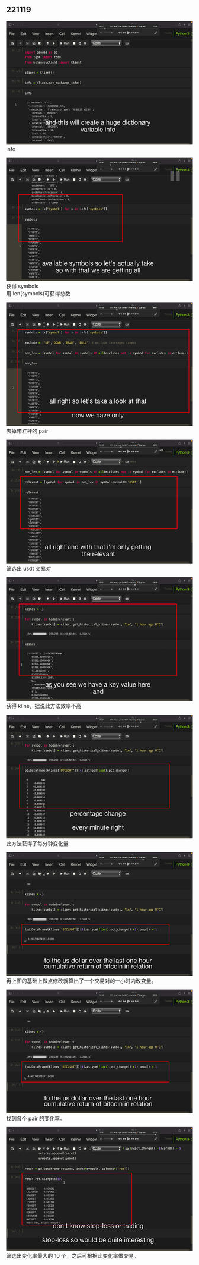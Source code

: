 ## 221119

<img src='./img/2022-11-19-22-35-12.png' height=333px></img>  
info

<img src='./img/2022-11-19-22-36-17.png' height=333px></img>  
获得 symbols  
用 len(symbols)可获得总数

<img src='./img/2022-11-19-22-40-39.png' height=333px></img>  
去掉带杠杆的 pair

<img src='./img/2022-11-19-22-41-47.png' height=333px></img>  
筛选出 usdt 交易对

<img src='./img/2022-11-19-22-48-49.png' height=333px></img>  
获得 kline，据说此方法效率不高

<img src='./img/2022-11-19-22-50-45.png' height=333px></img>  
此方法获得了每分钟变化量

<img src='./img/2022-11-19-22-51-46.png' height=333px></img>  
再上图的基础上做点修改就算出了一个交易对的一小时内改变量。

<img src='./img/2022-11-19-22-54-44.png' height=333px></img>  
找到各个 pair 的变化率。

<img src='./img/2022-11-19-22-56-03.png' height=333px></img>  
筛选出变化率最大的 10 个，之后可根据此变化率做交易。


